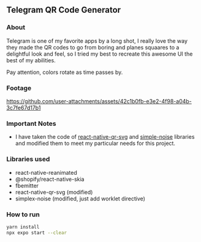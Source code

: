 ## Telegram QR Code Generator

### About
Telegram is one of my favorite apps by a long shot, I really love the way they made the QR codes to go from boring and planes squaares to a delightful look and feel, so I tried my best to recreate this awesome UI the best of my abilities.

Pay attention, colors rotate as time passes by.

### Footage
https://github.com/user-attachments/assets/42c1b0fb-e3e2-4f98-a04b-3c7fe67d17b1

### Important Notes
- I have taken the code of [react-native-qr-svg](https://github.com/exzos28/react-native-qr-svg) and [simple-noise](https://github.com/jwagner/simplex-noise.js) libraries and modified them to meet my particular needs for this project.

### Libraries used
- react-native-reanimated
- @shopify/react-native-skia
- fbemitter
- react-native-qr-svg (modified)
- simplex-noise (modified, just add worklet directive)

### How to run
```sh
yarn install
npx expo start --clear
```
